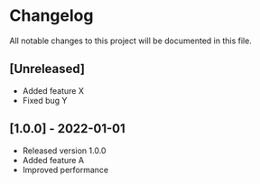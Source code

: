 # Changelog

All notable changes to this project will be documented in this file.

## [Unreleased]

- Added feature X
- Fixed bug Y

## [1.0.0] - 2022-01-01

- Released version 1.0.0
- Added feature A
- Improved performance

